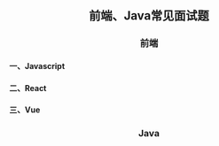 ## <center>前端、Java常见面试题</center>

### <center>前端</center>

#### 一、Javascript

#### 二、React

#### 三、Vue


### <center>Java</center>